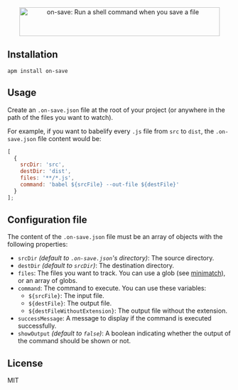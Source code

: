 <p align="center">
  <br />
  <br />
  <img src="https://s3.amazonaws.com/on-save/on-save-logo-with-tagline.svg" alt="on-save: Run a shell command when you save a file" width="451" height="65" />
  <br />
</p>

## Installation

```
apm install on-save
```

## Usage

Create an `.on-save.json` file at the root of your project (or anywhere in the path of the files you want to watch).

For example, if you want to babelify every `.js` file from `src` to `dist`, the `.on-save.json` file content would be:

```javascript
[
  {
    srcDir: 'src',
    destDir: 'dist',
    files: '**/*.js',
    command: 'babel ${srcFile} --out-file ${destFile}'
  }
];
```

## Configuration file

The content of the `.on-save.json` file must be an array of objects with the following properties:

* `srcDir` _(default to `.on-save.json`'s directory)_: The source directory.
* `destDir` _(default to `srcDir`)_: The destination directory.
* `files`: The files you want to track. You can use a glob (see [minimatch](https://github.com/isaacs/minimatch)), or an array of globs.
* `command`: The command to execute. You can use these variables:
  * `${srcFile}`: The input file.
  * `${destFile}`: The output file.
  * `${destFileWithoutExtension}`: The output file without the extension.
* `successMessage`: A message to display if the command is executed successfully.
* `showOutput` _(default to `false`)_: A boolean indicating whether the output of the command should be shown or not.

## License

MIT
